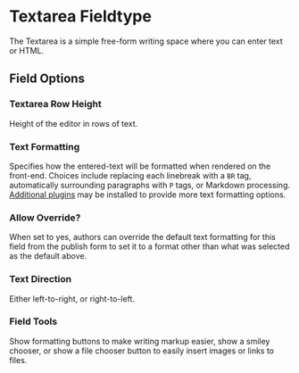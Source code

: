 <!--
    This source file is part of the open source project
    ExpressionEngine User Guide (https://github.com/ExpressionEngine/ExpressionEngine-User-Guide)

    @link      https://expressionengine.com/
    @copyright Copyright (c) 2003-2020, Packet Tide, LLC (https://www.packettide.com)
    @license   https://expressionengine.com/license Licensed under Apache License, Version 2.0
-->

# Textarea Fieldtype

The Textarea is a simple free-form writing space where you can enter text or HTML.

## Field Options

### Textarea Row Height

Height of the editor in rows of text.

### Text Formatting

Specifies how the entered-text will be formatted when rendered on the front-end. Choices include replacing each linebreak with a `BR` tag, automatically surrounding paragraphs with `P` tags, or Markdown processing. [Additional plugins](development/plugins.md) may be installed to provide more text formatting options.

### Allow Override?

When set to yes, authors can override the default text formatting for this field from the publish form to set it to a format other than what was selected as the default above.

### Text Direction

Either left-to-right, or right-to-left.

### Field Tools

Show formatting buttons to make writing markup easier, show a smiley chooser, or show a file chooser button to easily insert images or links to files.
